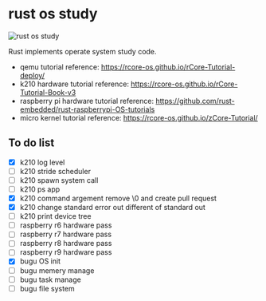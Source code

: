 # rust os study
![rust os study](https://github.com/buhe/rust_os_study/actions/workflows/rust.yml/badge.svg)

Rust implements operate system study code.
- qemu tutorial reference: https://rcore-os.github.io/rCore-Tutorial-deploy/
- k210 hardware tutorial reference: https://rcore-os.github.io/rCore-Tutorial-Book-v3
- raspberry pi hardware tutorial reference: https://github.com/rust-embedded/rust-raspberrypi-OS-tutorials
- micro kernel tutorial reference: https://rcore-os.github.io/zCore-Tutorial/

## To do list
- [x] k210 log level
- [ ] k210 stride scheduler
- [ ] k210 spawn system call
- [ ] k210 ps app
- [x] k210 command argement remove \0 and create pull request
- [x] k210 change standard error out different of standard out
- [ ] k210 print device tree
- [ ] raspberry r6 hardware pass
- [ ] raspberry r7 hardware pass
- [ ] raspberry r8 hardware pass
- [ ] raspberry r9 hardware pass
- [x] bugu OS init
- [ ] bugu memery manage
- [ ] bugu task manage
- [ ] bugu file system